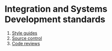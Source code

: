 # Integration and Systems Development standards

1. [Style guides](/style_guides/readme.md)
2. [Source control](/source_control/readme.md)
3. [Code reviews](/code_reviews/readme.md)
